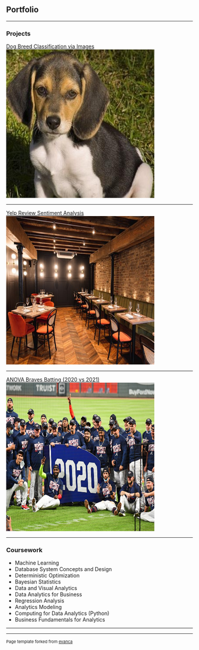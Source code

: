 ## Portfolio

---

### Projects 

[Dog Breed Classification via Images](/6740_Project_Final_Report.pdf)
<img src="images/beagle.jpg"
     width="400"
     height="400"/>

---
[Yelp Review Sentiment Analysis](/team130report.pdf)
<img src="images/restaurant.jpg"
     width="400"
     height="400"/>

---
[ANOVA Braves Batting (2020 vs 2021)](/braves_batting_analysis.ipynb)
<img src="images/braves_2020.jpg"
     width="400"
     height="400"/>

---

### Coursework

- Machine Learning
- Database System Concepts and Design
- Deterministic Optimization
- Bayesian Statistics
- Data and Visual Analytics
- Data Analytics for Business
- Regression Analysis
- Analytics Modeling
- Computing for Data Analytics (Python)
- Business Fundamentals for Analytics

---




---
<p style="font-size:11px">Page template forked from <a href="https://github.com/evanca/quick-portfolio">evanca</a></p>
<!-- Remove above link if you don't want to attibute -->
